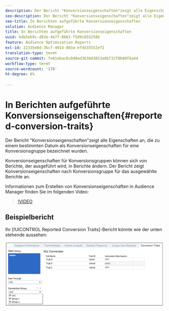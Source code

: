```yaml
---
description: Der Bericht "Konversionseigenschaften"zeigt alle Eigenschaften an, die zu einem bestimmten Datum als Konversionseigenschaften für eine Konversionsgruppe bezeichnet wurden. Konversionseigenschaften für Konversionsgruppen können sich von Berichte, der ausgeführt wird, in Berichte ändern. Der Bericht zeigt Konversionseigenschaften nach Konversionsgruppe für das ausgewählte Berichte an.
seo-description: Der Bericht "Konversionseigenschaften"zeigt alle Eigenschaften an, die zu einem bestimmten Datum als Konversionseigenschaften für eine Konversionsgruppe bezeichnet wurden. Konversionseigenschaften für Konversionsgruppen können sich von Berichte, der ausgeführt wird, in Berichte ändern. Der Bericht zeigt Konversionseigenschaften nach Konversionsgruppe für das ausgewählte Berichte an.
seo-title: In Berichten aufgeführte Konversionseigenschaften
solution: Audience Manager
title: In Berichten aufgeführte Konversionseigenschaften
uuid: b4b5eb9c-d83e-4e7f-8661-f5d9c855258b
feature: Audience Optimization Reports
exl-id: 22335e8d-35cf-4014-803a-efdd35552ef2
translation-type: tm+mt
source-git-commit: fe01ebac8c0d0ad3630d3853e0bf32f0b00f6a44
workflow-type: tm+mt
source-wordcount: '178'
ht-degree: 6%

---
```


# In Berichten aufgeführte Konversionseigenschaften{#reported-conversion-traits}

Der Bericht &quot;Konversionseigenschaften&quot;zeigt alle Eigenschaften an, die zu einem bestimmten Datum als Konversionseigenschaften für eine Konversionsgruppe bezeichnet wurden.

Konversionseigenschaften für Konversionsgruppen können sich von Berichte, der ausgeführt wird, in Berichte ändern. Der Bericht zeigt Konversionseigenschaften nach Konversionsgruppe für das ausgewählte Berichte an.

Informationen zum Erstellen von Konversionseigenschaften in Audience Manager finden Sie im folgenden Video:

>[!VIDEO](https://video.tv.adobe.com/v/23431/)

## Beispielbericht

Ihr [!UICONTROL Reported Conversion Traits]-Bericht könnte wie der unten stehende aussehen:

![](assets/reported-conversion-traits.png)
